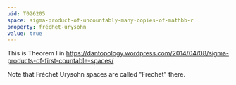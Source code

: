 ```yaml
---
uid: T026205
space: sigma-product-of-uncountably-many-copies-of-mathbb-r
property: fréchet-urysohn
value: true
---
```

This is Theorem I in
https://dantopology.wordpress.com/2014/04/08/sigma-products-of-first-countable-spaces/

Note that Fréchet Urysohn spaces are called "Frechet" there.

